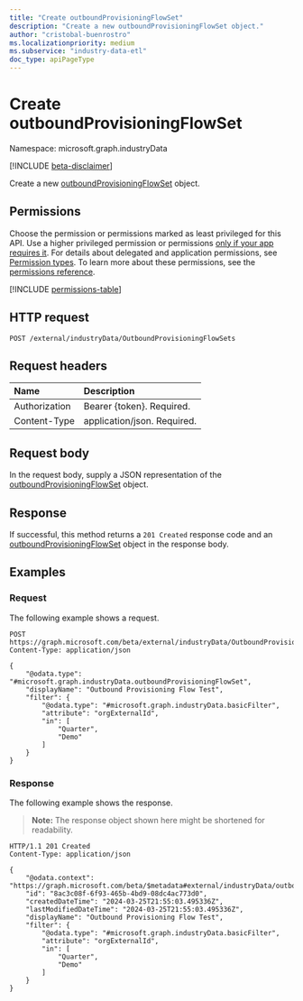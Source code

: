 ```yaml
---
title: "Create outboundProvisioningFlowSet"
description: "Create a new outboundProvisioningFlowSet object."
author: "cristobal-buenrostro"
ms.localizationpriority: medium
ms.subservice: "industry-data-etl"
doc_type: apiPageType
---
```


# Create outboundProvisioningFlowSet

Namespace: microsoft.graph.industryData

[!INCLUDE [beta-disclaimer](../../includes/beta-disclaimer.md)]

Create a new [outboundProvisioningFlowSet](../resources/industrydata-outboundprovisioningflowset.md) object.

## Permissions

Choose the permission or permissions marked as least privileged for this API. Use a higher privileged permission or permissions [only if your app requires it](/graph/permissions-overview#best-practices-for-using-microsoft-graph-permissions). For details about delegated and application permissions, see [Permission types](/graph/permissions-overview#permission-types). To learn more about these permissions, see the [permissions reference](/graph/permissions-reference).

<!-- {
  "blockType": "permissions",
  "name": "industrydata-industrydataroot-post-outboundprovisioningflowsets-permissions"
}
-->

[!INCLUDE [permissions-table](../includes/permissions/industrydata-industrydataroot-post-outboundprovisioningflowsets-permissions.md)]

## HTTP request

<!-- {
  "blockType": "ignored"
}
-->

```http
POST /external/industryData/OutboundProvisioningFlowSets
```

## Request headers

| Name          | Description                 |
| :------------ | :-------------------------- |
| Authorization | Bearer {token}. Required.   |
| Content-Type  | application/json. Required. |

## Request body

In the request body, supply a JSON representation of the [outboundProvisioningFlowSet](../resources/industrydata-outboundprovisioningflowset.md) object.

## Response

If successful, this method returns a `201 Created` response code and an [outboundProvisioningFlowSet](../resources/industrydata-outboundprovisioningflowset.md) object in the response body.

## Examples

### Request

The following example shows a request.

<!-- {
  "blockType": "request",
  "name": "create_outboundprovisioningflowset_from_"
}
-->

```http
POST https://graph.microsoft.com/beta/external/industryData/OutboundProvisioningFlowSets
Content-Type: application/json

{
    "@odata.type": "#microsoft.graph.industryData.outboundProvisioningFlowSet",
    "displayName": "Outbound Provisioning Flow Test",
    "filter": {
        "@odata.type": "#microsoft.graph.industryData.basicFilter",
        "attribute": "orgExternalId",
        "in": [
            "Quarter",
            "Demo"
        ]
    }
}
```

### Response

The following example shows the response.

> **Note:** The response object shown here might be shortened for readability.

<!-- {
  "blockType": "response",
  "truncated": true,
  "@odata.type": "microsoft.graph.industryData.outboundProvisioningFlowSet"
}
-->

```http
HTTP/1.1 201 Created
Content-Type: application/json

{
    "@odata.context": "https://graph.microsoft.com/beta/$metadata#external/industryData/outboundProvisioningFlowSets/$entity",
    "id": "8ac3c08f-6f93-465b-4bd9-08dc4ac773d0",
    "createdDateTime": "2024-03-25T21:55:03.495336Z",
    "lastModifiedDateTime": "2024-03-25T21:55:03.495336Z",
    "displayName": "Outbound Provisioning Flow Test",
    "filter": {
        "@odata.type": "#microsoft.graph.industryData.basicFilter",
        "attribute": "orgExternalId",
        "in": [
            "Quarter",
            "Demo"
        ]
    }
}
```
